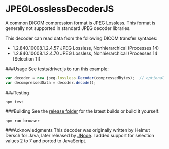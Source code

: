 JPEGLosslessDecoderJS
=====
A common DICOM compression format is JPEG Lossless.  This format is generally not supported in standard JPEG decoder libraries. 

This decoder can read data from the following DICOM transfer syntaxes:

- 1.2.840.10008.1.2.4.57    JPEG Lossless, Nonhierarchical (Processes 14)
- 1.2.840.10008.1.2.4.70    JPEG Lossless, Nonhierarchical (Processes 14 [Selection 1])

###Usage
See tests/driver.js to run this example:

```javascript
var decoder = new jpeg.lossless.Decoder(compressedBytes);  // optional second parameter to specify 1 or 2 byte output
var decompressedData = decoder.decode();
```

###Testing
```
npm test
```

###Building
See the [release folder](https://github.com/rii-mango/JPEGLosslessDecoderJS/tree/master/release) for the latest builds or build it yourself:
```
npm run browser
```

###Acknowledgments
This decoder was originally written by Helmut Dersch for Java, later released by [JNode](https://github.com/jnode/jnode).  I added support for selection values 2 to 7 and ported to JavaScript.
